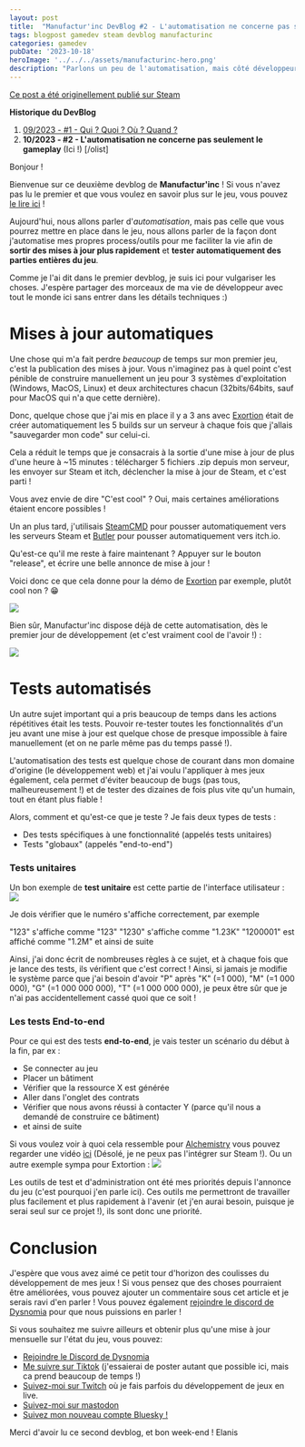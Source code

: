 ```yaml
---
layout: post
title:  "Manufactur'inc DevBlog #2 - L'automatisation ne concerne pas seulement le gameplay"
tags: blogpost gamedev steam devblog manufacturinc
categories: gamedev
pubDate: '2023-10-18'
heroImage: '../../../assets/manufacturinc-hero.png'
description: "Parlons un peu de l'automatisation, mais côté développeur."
---
```


[Ce post a été originellement publié sur Steam](https://store.steampowered.com/news/app/2146380/view/3737483611565199154)

**Historique du DevBlog**
1.  [09/2023 - #1 - Qui ? Quoi ? Où ? Quand ?](https://store.steampowered.com/news/app/2146380/view/7184986051960660929)
2.  **10/2023 - #2 - L'automatisation ne concerne pas seulement le gameplay** (Ici !)
[/olist]

Bonjour !

Bienvenue sur ce deuxième devblog de **Manufactur'inc** !
Si vous n'avez pas lu le premier et que vous voulez en savoir plus sur le jeu, vous pouvez [le lire ici](https://store.steampowered.com/news/app/2146380/view/7184986051960660929) !

Aujourd'hui, nous allons parler d'*automatisation*, mais pas celle que vous pourrez mettre en place dans le jeu, nous allons parler de la façon dont j'automatise mes propres process/outils pour me faciliter la vie afin de **sortir des mises à jour plus rapidement** et **tester automatiquement des parties entières du jeu**.

Comme je l'ai dit dans le premier devblog, je suis ici pour vulgariser les choses. J'espère partager des morceaux de ma vie de développeur avec tout le monde ici sans entrer dans les détails techniques :)

# Mises à jour automatiques

Une chose qui m'a fait perdre *beaucoup* de temps sur mon premier jeu, c'est la publication des mises à jour. Vous n'imaginez pas à quel point c'est pénible de construire manuellement un jeu pour 3 systèmes d'exploitation (Windows, MacOS, Linux) et deux architectures chacun (32bits/64bits, sauf pour MacOS qui n'a que cette dernière).

Donc, quelque chose que j'ai mis en place il y a 3 ans avec [Exortion](https://store.steampowered.com/app/1299430/Extortion/) était de créer automatiquement les 5 builds sur un serveur à chaque fois que j'allais "sauvegarder mon code" sur celui-ci.

Cela a réduit le temps que je consacrais à la sortie d'une mise à jour de plus d'une heure à ~15 minutes : télécharger 5 fichiers .zip depuis mon serveur, les envoyer sur Steam et itch, déclencher la mise à jour de Steam, et c'est parti !

Vous avez envie de dire "C'est cool" ?
Oui, mais certaines améliorations étaient encore possibles !

Un an plus tard, j'utilisais [SteamCMD](https://developer.valvesoftware.com/wiki/SteamCMD) pour pousser automatiquement vers les serveurs Steam et [Butler](https://itch.io/docs/butler/) pour pousser automatiquement vers itch.io.

Qu'est-ce qu'il me reste à faire maintenant ? Appuyer sur le bouton "release", et écrire une belle annonce de mise à jour !

Voici donc ce que cela donne pour la démo de [Exortion](https://store.steampowered.com/app/1299430/Extortion/) par exemple, plutôt cool non ? 😁

![](/assets/img/2023-10-18-manufacturinc-devblog-2_CI.png)

Bien sûr, Manufactur'inc dispose déjà de cette automatisation, dès le premier jour de développement (et c'est vraiment cool de l'avoir !) :

![](/assets/img/2023-10-18-manufacturinc-devblog-2_CI_2.png)

# Tests automatisés

Un autre sujet important qui a pris beaucoup de temps dans les actions répétitives était les tests. Pouvoir re-tester toutes les fonctionnalités d'un jeu avant une mise à jour est quelque chose de presque impossible à faire manuellement (et on ne parle même pas du temps passé !).

L'automatisation des tests est quelque chose de courant dans mon domaine d'origine (le développement web) et j'ai voulu l'appliquer à mes jeux également, cela permet d'éviter beaucoup de bugs (pas tous, malheureusement !) et de tester des dizaines de fois plus vite qu'un humain, tout en étant plus fiable !

Alors, comment et qu'est-ce que je teste ? Je fais deux types de tests :
- Des tests spécifiques à une fonctionnalité (appelés tests unitaires)
- Tests "globaux" (appelés "end-to-end")

### Tests unitaires

Un bon exemple de **test unitaire** est cette partie de l'interface utilisateur :  
![](/assets/img/2023-10-18-manufacturinc-devblog-2_UI_Unit_Test.png)

Je dois vérifier que le numéro s'affiche correctement, par exemple

"123" s'affiche comme "123"
"1230" s'affiche comme "1.23K"
"1200001" est affiché comme "1.2M"
et ainsi de suite

Ainsi, j'ai donc écrit de nombreuses règles à ce sujet, et à chaque fois que je lance des tests, ils vérifient que c'est correct ! Ainsi, si jamais je modifie le système parce que j'ai besoin d'avoir "P" après "K" (=1 000), "M" (=1 000 000), "G" (=1 000 000 000), "T" (=1 000 000 000), je peux être sûr que je n'ai pas accidentellement cassé quoi que ce soit !

### Les tests End-to-end

Pour ce qui est des tests **end-to-end**, je vais tester un scénario du début à la fin, par ex :
- Se connecter au jeu
- Placer un bâtiment
- Vérifier que la ressource X est générée
- Aller dans l'onglet des contrats
- Vérifier que nous avons réussi à contacter Y (parce qu'il nous a demandé de construire ce bâtiment)
- et ainsi de suite

Si vous voulez voir à quoi cela ressemble pour [Alchemistry](https://store.steampowered.com/app/1730540/Alchemistry/) vous pouvez regarder une vidéo [ici](https://cloud.dysnomia.studio/f/52ec625f17684a2284b6/) (Désolé, je ne peux pas l'intégrer sur Steam !).
Ou un autre exemple sympa pour Extortion :
![](/assets/img/2023-10-18-manufacturinc-devblog-2_Extortion_Test.gif)

Les outils de test et d'administration ont été mes priorités depuis l'annonce du jeu (c'est pourquoi j'en parle ici). Ces outils me permettront de travailler plus facilement et plus rapidement à l'avenir (et j'en aurai besoin, puisque je serai seul sur ce projet !), ils sont donc une priorité.

# Conclusion

J'espère que vous avez aimé ce petit tour d'horizon des coulisses du développement de mes jeux !
Si vous pensez que des choses pourraient être améliorées, vous pouvez ajouter un commentaire sous cet article et je serais ravi d'en parler ! Vous pouvez également [rejoindre le discord de Dysnomia](https://discord.com/invite/c8aARey) pour que nous puissions en parler !

Si vous souhaitez me suivre ailleurs et obtenir plus qu'une mise à jour mensuelle sur l'état du jeu, vous pouvez:
- [Rejoindre le Discord de Dysnomia](https://discord.com/invite/c8aARey)
- [Me suivre sur Tiktok](https://www.tiktok.com/@elanis42) (j'essaierai de poster autant que possible ici, mais ca prend beaucoup de temps !)
- [Suivez-moi sur Twitch](https://www.twitch.tv/elanis42) où je fais parfois du développement de jeux en live.
- [Suivez-moi sur mastodon](https://mastodon.gamedev.place/@Elanis)
- [Suivez mon nouveau compte Bluesky !](https://bsky.app/profile/elanis.eu)

Merci d'avoir lu ce second devblog, et bon week-end !
Elanis
